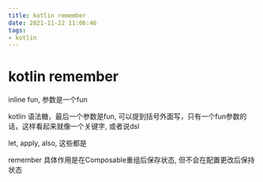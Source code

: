 ```yaml
---
title: kotlin remember
date: 2021-11-22 11:06:46
tags: 
- kotlin
---
```


# kotlin remember

inline fun, 参数是一个fun

kotlin 语法糖，最后一个参数是fun, 可以提到括号外面写，只有一个fun参数的话，这样看起来就像一个关键字, 或者说dsl

let, apply, also, 这些都是

remember 具体作用是在Composable重组后保存状态, 但不会在配置更改后保持状态


